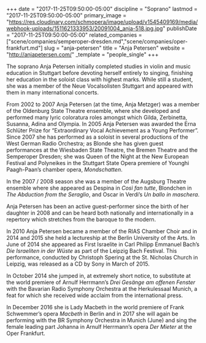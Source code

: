 +++
date = "2017-11-25T09:50:00-05:00"
discipline = "Soprano"
lastmod = "2017-11-25T09:50:00-05:00"
primary_image = "https://res.cloudinary.com/schmopera/image/upload/v1545409169/media/webhook-uploads/1511621333953/20091004_anja-518.jpg.jpg"
publishDate = "2017-11-25T09:50:00-05:00"
related_companies = ["scene/companies/semperoper-dresden.md","scene/companies/oper-frankfurt.md"]
slug = "anja-petersen"
title = "Anja Petersen"
website = "http://anjapetersen.com/"
_template = "people_single"
+++

The soprano Anja Petersen initially completed studies in violin and music education in Stuttgart before devoting herself entirely to singing, finishing her education in the soloist class with highest marks. While
still a student, she was a member of the Neue Vocalsolisten Stuttgart and appeared with them in many international concerts.

From 2002 to 2007 Anja Petersen (at the time, Anja Metzger) was a member of the Oldenburg State Theatre ensemble, where she developed and performed many lyric coloratura roles amongst which Gilda, Zerbinetta,
Susanna, Adina and Olympia. In 2005 Anja Petersen was awarded the Erna Schlüter Prize for “Extraordinary Vocal Achievement as a Young Performer”. Since 2007 she has performed as a soloist in several productions of the West German Radio Orchestra; as Blonde she has given guest performances at the Wiesbaden State Theatre, the Bremen Theatre and the Semperoper Dresden; she was Queen of the Night at the New European
Festival and Polyneikes in the Stuttgart State Opera premiere of Younghi Paagh-Paan’s chamber opera, *Mondschatten*.

In the 2007 / 2008 season she was a member of the Augsburg Theatre ensemble where she appeared as Despina in *Così fan tutte*, Blondchen in *The Abduction from the Seraglio*, and Oscar in Verdi’s *Un ballo in
maschera*.

Anja Petersen has been an active guest-performer since the birth of her daughter in 2008 and can be heard both nationally and internationally in a repertory which stretches from the baroque to the modern.

In 2010 Anja Petersen became a member of the RIAS Chamber Choir and in 2014 and 2015 she held a lectureship at the Berlin University of the Arts. In June of 2014 she appeared as First Israelite in Carl Philipp
Emmanuel Bach’s *Die Israeliten in der Wüste* as part of the Leipzig Bach Festival. This performance, conducted by Christoph Spering at the St. Nicholas Church in Leipzig, was released as a CD by Sony in March of 2015.

In October 2014 she jumped in, at extremely short notice, to substitute at the world premiere of Arnulf Herrmann’s *Drei Gesänge am offenen Fenster* with the Bavarian Radio Symphony Orchestra at the Herkulessaal Munich, a feat for which she received wide acclaim from the international press.

In December 2016 she is Lady Macbeth in the world premiere of Frank Schwemmer’s opera *Macbeth* in Berlin and in 2017 she will again be performing with the BR Symphony Orchestra in Munich (June) and sing the female leading part Johanna in Arnulf Herrmann’s opera *Der Mieter* at the Oper Frankfurt.
